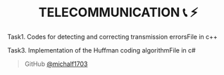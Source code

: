 
<h1 align="center">
  <br>
  <br>
  TELECOMMUNICATION 📞 ⚡️
  <br>
</h1>
Task1. Codes for detecting and correcting transmission errorsFile in c++ 



Task3. Implementation of the Huffman coding algorithmFile in c#

> GitHub [@michalf1703](https://github.com/michalf1703)


